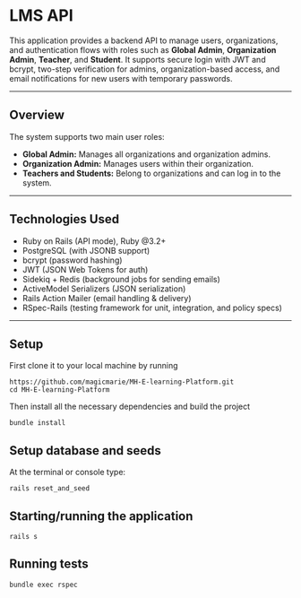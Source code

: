 # LMS API

This application provides a backend API to manage users, organizations, and authentication flows with roles such as **Global Admin**, **Organization Admin**, **Teacher**, and **Student**. It supports secure login with JWT and bcrypt, two-step verification for admins, organization-based access, and email notifications for new users with temporary passwords.

---

## Overview

The system supports two main user roles:

- **Global Admin:** Manages all organizations and organization admins.
- **Organization Admin:** Manages users within their organization.
- **Teachers and Students:** Belong to organizations and can log in to the system.

---

## Technologies Used

- Ruby on Rails (API mode), Ruby @3.2+
- PostgreSQL (with JSONB support)
- bcrypt (password hashing)
- JWT (JSON Web Tokens for auth)
- Sidekiq + Redis (background jobs for sending emails)
- ActiveModel Serializers (JSON serialization)
- Rails Action Mailer (email handling & delivery)
- RSpec-Rails (testing framework for unit, integration, and policy specs)

---

## Setup

First clone it to your local machine by running

```
https://github.com/magicmarie/MH-E-learning-Platform.git
cd MH-E-learning-Platform
```

Then install all the necessary dependencies and build the project

```
bundle install
```

## Setup database and seeds

At the terminal or console type:

```
rails reset_and_seed
```

## Starting/running the application

```
rails s
```

## Running tests

```
bundle exec rspec
```
